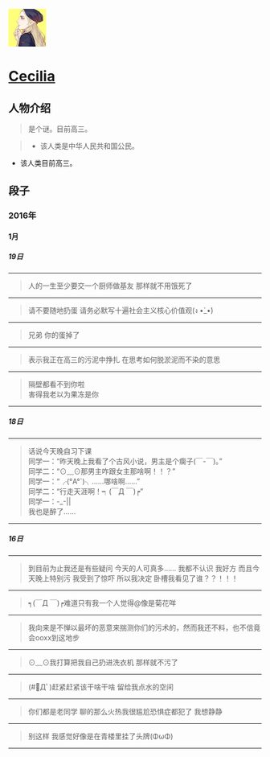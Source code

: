 ![222](https://github.com/ice1000/dialogs/blob/master/icon/Cecilia.jpg)
# [Cecilia](https://github.com/yooorange)

## 人物介绍

> 是个谜。目前高三。

> + 该人类是中华人民共和国公民。
+ 该人类目前高三。

## 段子

### 2016年

#### 1月

##### 19日

---
> 人的一生至少要交一个厨师做基友  那样就不用饿死了

---
> 请不要随地扔蛋 请务必默写十遍社会主义核心价值观(ง •̀_•́)

---
> 兄弟 你的蛋掉了

---
> 表示我正在高三的污泥中挣扎  在思考如何脱淤泥而不染的意思

---
> 隔壁都看不到你啦<br/>
害得我老以为果冻是你

---
##### 18日

---
>话说今天晚自习下课<br/>
同学一：“昨天晚上我看了个古风小说，男主是个瘸子(￣-￣)。”<br/>
同学二：“⊙﹏⊙那男主咋跟女主那啥啊！！？”<br/>
同学一：“╭(°A°`)╮……哪啥啊……”<br/>
同学二：“行走天涯啊！┑(￣Д ￣)┍”<br/>
同学一：-_-||<br/>
我也是醉了……

---
##### 16日

---
> 到目前为止我还是有些疑问 今天的人可真多…… 我都不认识 我好方 而且今天晚上特别污  我受到了惊吓 所以我决定 卧槽我看见了谁？？！！！

---
> ┑(￣Д ￣)┍难道只有我一个人觉得@像是菊花咩

---
> 我向来是不惮以最坏的恶意来揣测你们的污术的，然而我还不料，也不信竟会ooxx到这地步

---
> ⊙﹏⊙我打算把我自己扔进洗衣机  那样就不污了 

---
> (#ﾟДﾟ)赶紧赶紧该干啥干啥 留给我点水的空间

---
> 你们都是老同学 聊的那么火热我很尴尬恐惧症都犯了 我想静静

---
> 别这样 我感觉好像是在青楼里挂了头牌(ΦωΦ)

---

